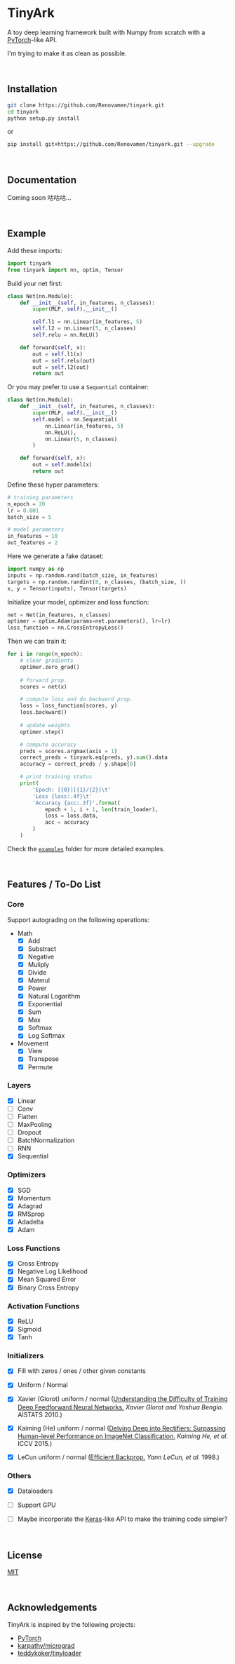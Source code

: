 # TinyArk

A toy deep learning framework built with Numpy from scratch with a [PyTorch](https://github.com/pytorch/pytorch)-like API.

I'm trying to make it as clean as possible.

&nbsp;

## Installation

```bash
git clone https://github.com/Renovamen/tinyark.git
cd tinyark
python setup.py install
```

or

```bash
pip install git+https://github.com/Renovamen/tinyark.git --upgrade
```

&nbsp;

## Documentation

Coming soon 咕咕咕...


&nbsp;

## Example

Add these imports:

```python
import tinyark
from tinyark import nn, optim, Tensor
```

Build your net first:

```python
class Net(nn.Module):
    def __init__(self, in_features, n_classes):
        super(MLP, self).__init__()

        self.l1 = nn.Linear(in_features, 5)
        self.l2 = nn.Linear(5, n_classes)
        self.relu = nn.ReLU()

    def forward(self, x):
        out = self.l1(x)
        out = self.relu(out)
        out = self.l2(out)
        return out
```

Or you may prefer to use a `Sequential` container:

```python
class Net(nn.Module):
    def __init__(self, in_features, n_classes):
        super(MLP, self).__init__()
        self.model = nn.Sequential(
            nn.Linear(in_features, 5)
            nn.ReLU(),
            nn.Linear(5, n_classes)
        )

    def forward(self, x):
        out = self.model(x)
        return out
```

Define these hyper parameters:

```python
# training parameters
n_epoch = 20
lr = 0.001
batch_size = 5

# model parameters
in_features = 10
out_features = 2
```

Here we generate a fake dataset:

```python
import numpy as np
inputs = np.random.rand(batch_size, in_features)
targets = np.random.randint(0, n_classes, (batch_size, ))
x, y = Tensor(inputs), Tensor(targets)
```

Initialize your model, optimizer and loss function:

```python
net = Net(in_features, n_classes)
optimer = optim.Adam(params=net.parameters(), lr=lr)
loss_function = nn.CrossEntropyLoss()
```

Then we can train it:

```python
for i in range(n_epoch):
    # clear gradients
    optimer.zero_grad()
    
    # forward prop.
    scores = net(x)

    # compute loss and do backward prop.
    loss = loss_function(scores, y)
    loss.backward()
    
    # update weights
    optimer.step()

    # compute accuracy
    preds = scores.argmax(axis = 1)
    correct_preds = tinyark.eq(preds, y).sum().data
    accuracy = correct_preds / y.shape[0]

    # print training status
    print(
        'Epoch: [{0}][{1}/{2}]\t'
        'Loss {loss:.4f}\t'
        'Accuracy {acc:.3f}'.format(
            epoch + 1, i + 1, len(train_loader),
            loss = loss.data,
            acc = accuracy
        )
    )
```

Check the [`examples`](examples) folder for more detailed examples.


&nbsp;

## Features / To-Do List

### Core

Support autograding on the following operations:

- Math
    - [x] Add
    - [x] Substract
    - [x] Negative
    - [x] Muliply
    - [x] Divide
    - [x] Matmul
    - [x] Power
    - [x] Natural Logarithm
    - [x] Exponential
    - [x] Sum
    - [x] Max
    - [x] Softmax
    - [x] Log Softmax

- Movement
    - [x] View
    - [x] Transpose
    - [x] Permute

### Layers

- [x] Linear
- [ ] Conv
- [ ] Flatten
- [ ] MaxPooling
- [ ] Dropout
- [ ] BatchNormalization
- [ ] RNN
- [x] Sequential

### Optimizers

- [x] SGD
- [x] Momentum
- [x] Adagrad
- [x] RMSprop
- [x] Adadelta
- [x] Adam

### Loss Functions

- [x] Cross Entropy
- [x] Negative Log Likelihood
- [x] Mean Squared Error
- [x] Binary Cross Entropy

### Activation Functions

- [x] ReLU
- [x] Sigmoid
- [x] Tanh

### Initializers

- [x] Fill with zeros / ones / other given constants
- [x] Uniform / Normal
- [x] Xavier (Glorot) uniform / normal ([Understanding the Difficulty of Training Deep Feedforward Neural Networks.](http://proceedings.mlr.press/v9/glorot10a/glorot10a.pdf) *Xavier Glorot and Yoshua Bengio.* AISTATS 2010.)
- [x] Kaiming (He) uniform / normal ([Delving Deep into Rectifiers: Surpassing Human-level Performance on ImageNet Classification.](https://arxiv.org/pdf/1502.01852.pdf) *Kaiming He, et al.* ICCV 2015.)
- [x] LeCun uniform / normal ([Efficient Backprop.](http://yann.lecun.com/exdb/publis/pdf/lecun-98b.pdf) *Yann LeCun, et al.* 1998.)


### Others

- [x] Dataloaders
- [ ] Support GPU
- [ ] Maybe incorporate the [Keras](https://github.com/keras-team/keras)-like API to make the training code simpler?


&nbsp;

## License

[MIT](LICENSE)

&nbsp;

## Acknowledgements

TinyArk is inspired by the following projects:

- [PyTorch](https://github.com/pytorch/pytorch)
- [karpathy/micrograd](https://github.com/karpathy/micrograd)
- [teddykoker/tinyloader](https://github.com/teddykoker/tinyloader)

